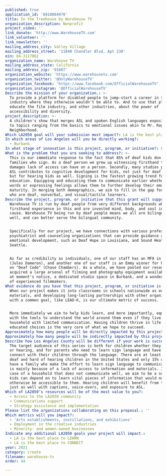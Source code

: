 ```yaml
---
published: true
application_id: '6818884970'
title: In the Treehouse by Warehouse TV
organization_description: Nonprofit
project_video: ''
link_donate: 'http://www.WarehouseTV.com'
link_volunteer: ''
link_newsletter: ''
mailing_address_city: Valley Village
mailing_address_street: '11840 Chandler Blvd, Apt 230'
ein: 84-3117862
organization_name: Warehouse TV
mailing_address_state: California
mailing_address_zip: '91607'
organization_website: 'https://www.warehousetv.com'
organization_twitter: '@OnlyWarehouseTV'
organization_facebook: 'https://www.facebook.com/OfficialWarehouseTV'
organization_instagram: '@OfficialWarehouseTV'
Describe the mission of your organization.: >-
  To provide a platform for disabled people to jump-start a career in the film
  industry where they otherwise wouldn't be able to. And to use that platform to
  educate the film industry, and other industries, about the power of
  accessibility and diversity.
project_description: >-
  A children's show that merges ASL and spoken English languages exposing kids
  to topics ranging from the basics to emotional issues akin to Mr. Roger’s
  Neighborhood.
Which LA2050 goal will your submission most impact?: LA is the best place to CREATE
In which areas of Los Angeles will you be directly working?:
  - Burbank
In what stage of innovation is this project, program, or initiative?: Pilot project or new program (testing or implementing a new idea)
What is the problem that you are seeking to address?: >-
  This is our immediate response to the fact that 85% of deaf kids don’t have
  families who sign. As a deaf person we grew up witnessing firsthand the
  damages lack of access can have on a person. Secondly, many studies prove that
  ASL contributes to cognitive development for kids, not just for deaf people
  but for hearing kids as well. Signing is the fastest growing trend for infant
  education. Equipping and educating them to communicate earlier whether it be
  words or expressing feelings allows them to further develop their emotional
  maturity. In merging both demographics, we aim to fill in the gap for those
  who are deaf, nonverbal, and visual/tactile learners. 
Describe the project, program, or initiative that this grant will support to address the problem identified.: >-
  Warehouse TV is run by deaf people from very different backgrounds who have
  firsthand experience in this and are invested mind, body, and soul in this
  cause. Warehouse TV being run by deaf people means we all are bilingual as
  well, and can better serve the bilingual community. 


  Specifically for our project, we have connections with various professional
  psychiatrist and counseling organizations that can provide guidance about
  emotional development, such as Deaf Hope in Louisiana, and Sound Health in
  Seattle. 


  As far as credibility as individuals, one of our staff has an MFA in film
  (Jules Dameron), and another one of our staff is an Emmy winner for his work
  on "Deaf Code" (Chase Chambers). As a whole, we have pooled our resources and
  acquired a large arsenal of filming and photography equipment available to us
  at moment's notice, a dedicated studio space in Burbank, and a wonderful team
  of experienced filmmakers.
What evidence do you have that this project, program, or initiative is or will be successful, and how will you define and measure success?: >-
  When our project makes it into classrooms in schools nationwide as educational
  materials, and developing long-lasting partnerships with other organizations
  with a common goal, like LEAD-K, is our ultimate metric of success. 


  More immediately we aim to help kids learn, and more importantly, equip them
  with the tools to understand the world around them even if they live in a
  household with limited communication. Having children thrive in life making
  educated choices is the very core of what we hope to succeed. 
Approximately how many people will be directly impacted by this project, program, or initiative?: '800000'
Approximately how many people will be indirectly impacted by this project, program, or initiative?: '1000000'
Describe how Los Angeles County will be different if your work is successful.: >-
  The target audience of this series is both for children whether they be deaf
  or hearing, and for parents who need to learn sign language and have a way to
  connect with their children through the language. There are at least 800,000
  deaf and hard of hearing children in the United States and only 15% of these
  have a family who make the effort to learn sign language to communicate. This
  is mainly because of a lack of access to information and materials. In the
  case of a household that does not communicate well, we aim to be a source that
  kids can depend on to learn vital pieces of information that would not
  otherwise be accessible to them. Hearing children will benefit from the show
  just as well with captions, voice-overs, and exposure to ASL.
Which of LA2050’s resources will be of the most value to you?:
  - Access to the LA2050 community
  - Communications support
  - Strategy assistance and implementation
Please list the organizations collaborating on this proposal.: ''
Which metrics will you impact?:
  - 'Arts establishments, instillations, and exhibitions'
  - Employment in the creative industries
  - Minority- and women-owned businesses
Indicate any additional LA2050 goals your project will impact.:
  - LA is the best place to LEARN
  - LA is the best place to CONNECT
year: 2021
category: create
filename: warehouse-tv
order: 44

---
```

